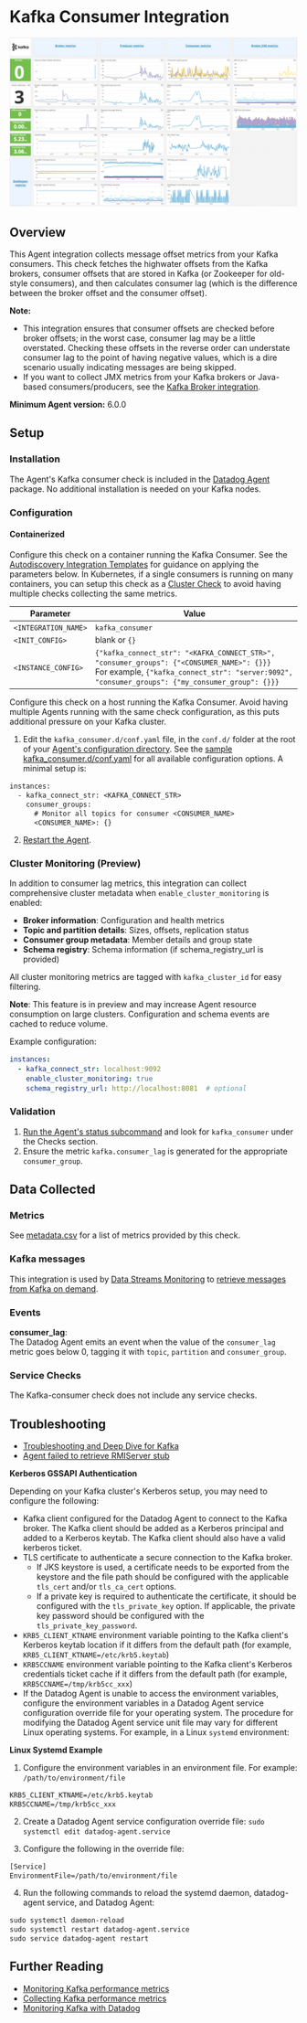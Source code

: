 # Kafka Consumer Integration

![Kafka Dashboard][1]

## Overview

This Agent integration collects message offset metrics from your Kafka consumers. This check fetches the highwater offsets from the Kafka brokers, consumer offsets that are stored in Kafka (or Zookeeper for old-style consumers), and then calculates consumer lag (which is the difference between the broker offset and the consumer offset).

**Note:** 
- This integration ensures that consumer offsets are checked before broker offsets; in the worst case, consumer lag may be a little overstated. Checking these offsets in the reverse order can understate consumer lag to the point of having negative values, which is a dire scenario usually indicating messages are being skipped.
- If you want to collect JMX metrics from your Kafka brokers or Java-based consumers/producers, see the [Kafka Broker integration][19].


**Minimum Agent version:** 6.0.0

## Setup

### Installation

The Agent's Kafka consumer check is included in the [Datadog Agent][2] package. No additional installation is needed on your Kafka nodes.

### Configuration

<!-- xxx tabs xxx -->
<!-- xxx tab "Containerized" xxx -->

#### Containerized

Configure this check on a container running the Kafka Consumer.
See the [Autodiscovery Integration Templates][17] for guidance on applying the parameters below.
In Kubernetes, if a single consumers is running on many containers, you can setup this check as a [Cluster Check][20] to avoid having multiple checks collecting the same metrics.

| Parameter            | Value                                |
| -------------------- | ------------------------------------ |
| `<INTEGRATION_NAME>` | `kafka_consumer`                     |
| `<INIT_CONFIG>`      | blank or `{}`                        |
| `<INSTANCE_CONFIG>`  | `{"kafka_connect_str": "<KAFKA_CONNECT_STR>", "consumer_groups": {"<CONSUMER_NAME>": {}}}` <br/>For example, `{"kafka_connect_str": "server:9092", "consumer_groups": {"my_consumer_group": {}}}` |

<!-- xxz tab xxx -->
<!-- xxx tab "Host" xxx -->

Configure this check on a host running the Kafka Consumer.
Avoid having multiple Agents running with the same check configuration, as this puts additional pressure on your Kafka cluster.

1. Edit the `kafka_consumer.d/conf.yaml` file, in the `conf.d/` folder at the root of your [Agent's configuration directory][3]. See the [sample kafka_consumer.d/conf.yaml][4] for all available configuration options. A minimal setup is:

```
instances:
  - kafka_connect_str: <KAFKA_CONNECT_STR>
    consumer_groups:
      # Monitor all topics for consumer <CONSUMER_NAME>
      <CONSUMER_NAME>: {}
```

2. [Restart the Agent][5].


<!-- xxz tab xxx -->
<!-- xxz tabs xxx -->

### Cluster Monitoring (Preview)

In addition to consumer lag metrics, this integration can collect comprehensive cluster metadata when `enable_cluster_monitoring` is enabled:

- **Broker information**: Configuration and health metrics
- **Topic and partition details**: Sizes, offsets, replication status
- **Consumer group metadata**: Member details and group state
- **Schema registry**: Schema information (if schema_registry_url is provided)

All cluster monitoring metrics are tagged with `kafka_cluster_id` for easy filtering.

**Note**: This feature is in preview and may increase Agent resource consumption on large clusters. Configuration and schema events are cached to reduce volume.

Example configuration:
```yaml
instances:
  - kafka_connect_str: localhost:9092
    enable_cluster_monitoring: true
    schema_registry_url: http://localhost:8081  # optional
```

### Validation

1. [Run the Agent's status subcommand][8] and look for `kafka_consumer` under the Checks section.
2. Ensure the metric `kafka.consumer_lag` is generated for the appropriate `consumer_group`.

## Data Collected

### Metrics

See [metadata.csv][9] for a list of metrics provided by this check.

### Kafka messages

This integration is used by [Data Streams Monitoring][18] to [retrieve messages from Kafka on demand][21].

### Events

**consumer_lag**:<br>
The Datadog Agent emits an event when the value of the `consumer_lag` metric goes below 0, tagging it with `topic`, `partition` and `consumer_group`.

### Service Checks

The Kafka-consumer check does not include any service checks.

## Troubleshooting

- [Troubleshooting and Deep Dive for Kafka][10]
- [Agent failed to retrieve RMIServer stub][11]

**Kerberos GSSAPI Authentication**

Depending on your Kafka cluster's Kerberos setup, you may need to configure the following:

* Kafka client configured for the Datadog Agent to connect to the Kafka broker. The Kafka client should be added as a Kerberos principal and added to a Kerberos keytab. The Kafka client should also have a valid kerberos ticket. 
* TLS certificate to authenticate a secure connection to the Kafka broker.
  * If JKS keystore is used, a certificate needs to be exported from the keystore and the file path should be configured with the applicable `tls_cert` and/or `tls_ca_cert` options. 
  * If a private key is required to authenticate the certificate, it should be configured with the `tls_private_key` option. If applicable, the private key password should be configured with the `tls_private_key_password`. 
* `KRB5_CLIENT_KTNAME` environment variable pointing to the Kafka client's Kerberos keytab location if it differs from the default path (for example, `KRB5_CLIENT_KTNAME=/etc/krb5.keytab`)
* `KRB5CCNAME` environment variable pointing to the Kafka client's Kerberos credentials ticket cache if it differs from the default path (for example, `KRB5CCNAME=/tmp/krb5cc_xxx`)
* If the Datadog Agent is unable to access the environment variables, configure the environment variables in a Datadog Agent service configuration override file for your operating system. The procedure for modifying the Datadog Agent service unit file may vary for different Linux operating systems. For example, in a Linux `systemd` environment: 

**Linux Systemd Example**

1. Configure the environment variables in an environment file.
   For example: `/path/to/environment/file`

  ```
  KRB5_CLIENT_KTNAME=/etc/krb5.keytab
  KRB5CCNAME=/tmp/krb5cc_xxx
  ```

2. Create a Datadog Agent service configuration override file: `sudo systemctl edit datadog-agent.service`

3. Configure the following in the override file:

  ```
  [Service]
  EnvironmentFile=/path/to/environment/file
  ```

4. Run the following commands to reload the systemd daemon, datadog-agent service, and Datadog Agent:

```
sudo systemctl daemon-reload
sudo systemctl restart datadog-agent.service
sudo service datadog-agent restart
```

## Further Reading

- [Monitoring Kafka performance metrics][13]
- [Collecting Kafka performance metrics][14]
- [Monitoring Kafka with Datadog][15]

[1]: https://raw.githubusercontent.com/DataDog/integrations-core/master/kafka_consumer/images/kafka_dashboard.png
[2]: /account/settings/agent/latest
[3]: https://docs.datadoghq.com/agent/guide/agent-configuration-files/#agent-configuration-directory
[4]: https://github.com/DataDog/integrations-core/blob/master/kafka_consumer/datadog_checks/kafka_consumer/data/conf.yaml.example
[5]: https://docs.datadoghq.com/agent/guide/agent-commands/#start-stop-and-restart-the-agent
[6]: https://docs.datadoghq.com/integrations/kafka/#log-collection
[7]: https://docs.datadoghq.com/agent/guide/autodiscovery-with-jmx/?tab=containerizedagent
[8]: https://docs.datadoghq.com/agent/guide/agent-commands/#agent-status-and-information
[9]: https://github.com/DataDog/integrations-core/blob/master/kafka_consumer/metadata.csv
[10]: https://docs.datadoghq.com/integrations/faq/troubleshooting-and-deep-dive-for-kafka/
[11]: https://docs.datadoghq.com/integrations/guide/agent-failed-to-retrieve-rmiserver-stub/
[13]: https://www.datadoghq.com/blog/monitoring-kafka-performance-metrics
[14]: https://www.datadoghq.com/blog/collecting-kafka-performance-metrics
[15]: https://www.datadoghq.com/blog/monitor-kafka-with-datadog
[17]: https://docs.datadoghq.com/containers/kubernetes/integrations/
[18]: /data-streams
[19]: /integrations/kafka?search=kafka
[20]: /containers/cluster_agent/clusterchecks/
[21]: /data_streams/messages/

